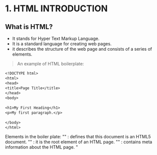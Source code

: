 
# 1. HTML INTRODUCTION

## What is HTML?

* It stands for Hyper Text Markup Language.
* It is a standard language for creating web pages.
* it describes the structure of the web page and consists of a series of elements.


> An example of HTML boilerplate:

```
<!DOCTYPE html>
<html>
<head>
<title>Page Title</title>
</head>
<body>

<h1>My First Heading</h1>
<p>My first paragraph.</p>

</body>
</html>
```

 Elements in the boiler plate:
 "<!DOCTYPE html>" : defines that this document is an HTML5 document.
 "<html>" : it is the root element of an HTML page.
 "<head>" : contains meta information about the HTML page.
 "<title>" : specifies a title for the HTML page.
 "<body>" : defines the document's body, and is a container for all the visible contents, such as headings, etc.
 "<h1>" : defines a large heading.
 "<p>" : defines a paragraph.

## HTML ELEMENTS

An HTML element is defined by a start tag, some content, and an end tag, it is a document component.

```
<Tagname> Content </Tagname>
```

| Start tag | Element content     | End tag  |
|-----------|---------------------|----------|
| <h1>      | My First Heading    | </h1>    |
| <p>       | My first paragraph. | </p>     |
| <br>      | none                | none     |


Some HTML elements have no content (like the <br> element). These elements are called empty elements. Empty elements do not have an end tag.

![HTML Structure](./images/htmlStructure.png)

only the content within the **<body>** tag will be displayed in a browser and content inside the **<title>** tag will be shown in the webpage's title bar.